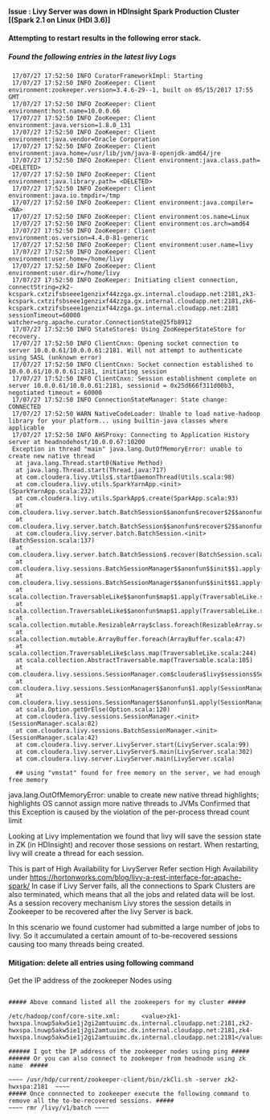 
#### Issue : Livy Server was down in HDInsight Spark Production Cluster [(Spark 2.1 on Linux (HDI 3.6)]
#### Attempting to restart results in the following error stack.
##### Found the following entries in the latest livy Logs 
~~~~
 17/07/27 17:52:50 INFO CuratorFrameworkImpl: Starting
 17/07/27 17:52:50 INFO ZooKeeper: Client environment:zookeeper.version=3.4.6-29--1, built on 05/15/2017 17:55 GMT
 17/07/27 17:52:50 INFO ZooKeeper: Client environment:host.name=10.0.0.66
 17/07/27 17:52:50 INFO ZooKeeper: Client environment:java.version=1.8.0_131
 17/07/27 17:52:50 INFO ZooKeeper: Client environment:java.vendor=Oracle Corporation
 17/07/27 17:52:50 INFO ZooKeeper: Client environment:java.home=/usr/lib/jvm/java-8-openjdk-amd64/jre
 17/07/27 17:52:50 INFO ZooKeeper: Client environment:java.class.path= <DELETED>
 17/07/27 17:52:50 INFO ZooKeeper: Client environment:java.library.path= <DELETED>
 17/07/27 17:52:50 INFO ZooKeeper: Client environment:java.io.tmpdir=/tmp
 17/07/27 17:52:50 INFO ZooKeeper: Client environment:java.compiler=<NA>
 17/07/27 17:52:50 INFO ZooKeeper: Client environment:os.name=Linux
 17/07/27 17:52:50 INFO ZooKeeper: Client environment:os.arch=amd64
 17/07/27 17:52:50 INFO ZooKeeper: Client environment:os.version=4.4.0-81-generic
 17/07/27 17:52:50 INFO ZooKeeper: Client environment:user.name=livy
 17/07/27 17:52:50 INFO ZooKeeper: Client environment:user.home=/home/livy
 17/07/27 17:52:50 INFO ZooKeeper: Client environment:user.dir=/home/livy
 17/07/27 17:52:50 INFO ZooKeeper: Initiating client connection, connectString=zk2-kcspark.cxtzifsbseee1genzixf44zzga.gx.internal.cloudapp.net:2181,zk3-kcspark.cxtzifsbseee1genzixf44zzga.gx.internal.cloudapp.net:2181,zk6-kcspark.cxtzifsbseee1genzixf44zzga.gx.internal.cloudapp.net:2181 sessionTimeout=60000 watcher=org.apache.curator.ConnectionState@25fb8912
 17/07/27 17:52:50 INFO StateStore$: Using ZooKeeperStateStore for recovery.
 17/07/27 17:52:50 INFO ClientCnxn: Opening socket connection to server 10.0.0.61/10.0.0.61:2181. Will not attempt to authenticate using SASL (unknown error)
 17/07/27 17:52:50 INFO ClientCnxn: Socket connection established to 10.0.0.61/10.0.0.61:2181, initiating session
 17/07/27 17:52:50 INFO ClientCnxn: Session establishment complete on server 10.0.0.61/10.0.0.61:2181, sessionid = 0x25d666f311d00b3, negotiated timeout = 60000
 17/07/27 17:52:50 INFO ConnectionStateManager: State change: CONNECTED
 17/07/27 17:52:50 WARN NativeCodeLoader: Unable to load native-hadoop library for your platform... using builtin-java classes where applicable
 17/07/27 17:52:50 INFO AHSProxy: Connecting to Application History server at headnodehost/10.0.0.67:10200
 Exception in thread "main" java.lang.OutOfMemoryError: unable to create new native thread
  at java.lang.Thread.start0(Native Method)
  at java.lang.Thread.start(Thread.java:717)
  at com.cloudera.livy.Utils$.startDaemonThread(Utils.scala:98)
  at com.cloudera.livy.utils.SparkYarnApp.<init>(SparkYarnApp.scala:232)
  at com.cloudera.livy.utils.SparkApp$.create(SparkApp.scala:93)
  at com.cloudera.livy.server.batch.BatchSession$$anonfun$recover$2$$anonfun$apply$4.apply(BatchSession.scala:117)
  at com.cloudera.livy.server.batch.BatchSession$$anonfun$recover$2$$anonfun$apply$4.apply(BatchSession.scala:116)
  at com.cloudera.livy.server.batch.BatchSession.<init>(BatchSession.scala:137)
  at com.cloudera.livy.server.batch.BatchSession$.recover(BatchSession.scala:108)
  at com.cloudera.livy.sessions.BatchSessionManager$$anonfun$$init$$1.apply(SessionManager.scala:47)
  at com.cloudera.livy.sessions.BatchSessionManager$$anonfun$$init$$1.apply(SessionManager.scala:47)
  at scala.collection.TraversableLike$$anonfun$map$1.apply(TraversableLike.scala:244)
  at scala.collection.TraversableLike$$anonfun$map$1.apply(TraversableLike.scala:244)
  at scala.collection.mutable.ResizableArray$class.foreach(ResizableArray.scala:59)
  at scala.collection.mutable.ArrayBuffer.foreach(ArrayBuffer.scala:47)
  at scala.collection.TraversableLike$class.map(TraversableLike.scala:244)
  at scala.collection.AbstractTraversable.map(Traversable.scala:105)
  at com.cloudera.livy.sessions.SessionManager.com$cloudera$livy$sessions$SessionManager$$recover(SessionManager.scala:150)
  at com.cloudera.livy.sessions.SessionManager$$anonfun$1.apply(SessionManager.scala:82)
  at com.cloudera.livy.sessions.SessionManager$$anonfun$1.apply(SessionManager.scala:82)
  at scala.Option.getOrElse(Option.scala:120)
  at com.cloudera.livy.sessions.SessionManager.<init>(SessionManager.scala:82)
  at com.cloudera.livy.sessions.BatchSessionManager.<init>(SessionManager.scala:42)
  at com.cloudera.livy.server.LivyServer.start(LivyServer.scala:99)
  at com.cloudera.livy.server.LivyServer$.main(LivyServer.scala:302)
  at com.cloudera.livy.server.LivyServer.main(LivyServer.scala)
  
  ## using "vmstat" found for free memory on the server, we had enough free memory
~~~~

java.lang.OutOfMemoryError: unable to create new native thread highlights; highlights OS cannot assign more native threads to JVMs
Confirmed that this Exception is caused by the violation of the per-process thread count limit

Looking at Livy implementation we found that livy will save the session state in ZK (in HDInsight) and recover those sessions on restart. When restarting, livy will create a thread for each session. 

This is part of High Availability for LivyServer
Refer section High Availability under https://hortonworks.com/blog/livy-a-rest-interface-for-apache-spark/
In case if Livy Server fails, all the connections to  Spark Clusters are also terminated, which means that all the jobs and related data will be lost.
As a session recovery mechanism Livy stores the session details in Zookeeper to be recovered after the livy Server is back.


In this scenario we found customer had submitted a large number of jobs to livy. So it accumulated a certain amount of to-be-recovered sessions causing too many threads being created.

#### Mitigation: delete all entries using following command 
Get the IP address of the zookeeper Nodes using 
~~~~ grep -R zk /etc/hadoop/conf ~~~~

##### Above command listed all the zookeepers for my cluster #####

/etc/hadoop/conf/core-site.xml:      <value>zk1-hwxspa.lnuwp5akw5ie1j2gi2amtuuimc.dx.internal.cloudapp.net:2181,zk2-hwxspa.lnuwp5akw5ie1j2gi2amtuuimc.dx.internal.cloudapp.net:2181,zk4-hwxspa.lnuwp5akw5ie1j2gi2amtuuimc.dx.internal.cloudapp.net:2181</value>

###### I got the IP address of the zookeeper nodes using ping #####
###### Or you can also connect to zookeeper from headnode using zk name  #####

~~~~ /usr/hdp/current/zookeeper-client/bin/zkCli.sh -server zk2-hwxspa:2181  ~~~~
##### Once connnected to zookeeper execute the following command to remove all the to-be-recovered sessions. #####
~~~~ rmr /livy/v1/batch ~~~~

 
